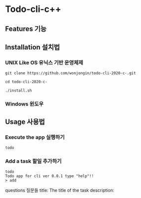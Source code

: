 # Todo-cli-c++

## Features 기능

## Installation 설치법
### UNIX Like OS 유닉스 기반 운영체제
```
git clone https://github.com/wonjongin/todo-cli-2020-c-.git

cd todo-cli-2020-c-

./install.sh
```
### Windows 윈도우


## Usage 사용법
### Execute the app 실행하기
```
todo
```
### Add a task 할일 추가하기
```
todo
Todo app for cli ver 0.0.1 type "help"!!
> add
```

questions 질문들
title: The title of the task
description: 
